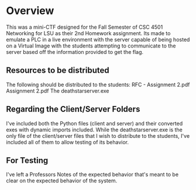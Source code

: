 # Overview

This was a mini-CTF designed for the Fall Semester of CSC 4501 Networking for LSU as their 2nd Homework assignment. Its made to emulate a PLC in a live environment with the server capable of being hosted on a Virtual Image with the students attempting to communicate to the server based off the information provided to get the flag. 

## Resources to be distributed

The following should be distributed to the students:
RFC - Assignment 2.pdf
Assignment 2.pdf
The deathstarserver.exe

## Regarding the Client/Server Folders

I've included both the Python files (client and server) and their converted exes with dynamic imports included. While the deathstarserver.exe is the only file of the client/server files that I wish to distribute to the students, I've included all of them to allow testing of its behavior.

## For Testing

I've left a Professors Notes of the expected behavior that's meant to be clear on the expected behavior of the system.
